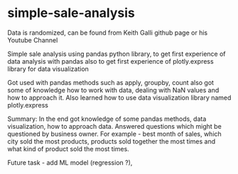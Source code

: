 # simple-sale-analysis

Data is randomized, can be found from Keith Galli github page or his Youtube Channel

Simple sale analysis using pandas python library, to get first experience of data analysis with pandas also to get first experience of plotly.express library for data visualization

Got used with pandas methods such as apply, groupby, count also got some of knowledge how to work with data, dealing with NaN values and how to approach it. Also learned how to use data visualization library named plotly.express

Summary: In the end got knowledge of some pandas methods, data visualization, how to approach data. Answered questions which might be questioned by business owner. For example - best month of sales, which city sold the most products, products sold together the most times and what kind of product sold the most times.


Future task - add ML model (regression ?), 
